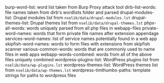 burp-word-list: word list taken from Burp Proxy attack tool
dirb-list-words: file names taken from dirb's wordlists folder and parsed
drupal-modules-list: Drupal modules list from `nselib/data/drupal-modules.lst`
drupal-themes-list: Drupal themes list from `nselib/data/drupal-themes.lst`
phpx-all-words: words uniquely parsed from all php files in webapp-files
private-word-names: words that form private file names after extension appendage
services-word-names: list of service names potentially found in a web app
skipfish-word-names: words to form files with extensions from skipfish scanner
various-common-words: words that are commonly used to name files in web apps
webapp-words-combined: words from all of the above files uniquely combined
wordpress-plugins-list: WordPress plugins list from `nselib/data/wp-plugins.lst`
wordpress-themes-list: WordPress themes list from `nselib/data/wp-themes.lst`
wordpress-timthumbs-paths: template strings for paths to wordpress files
